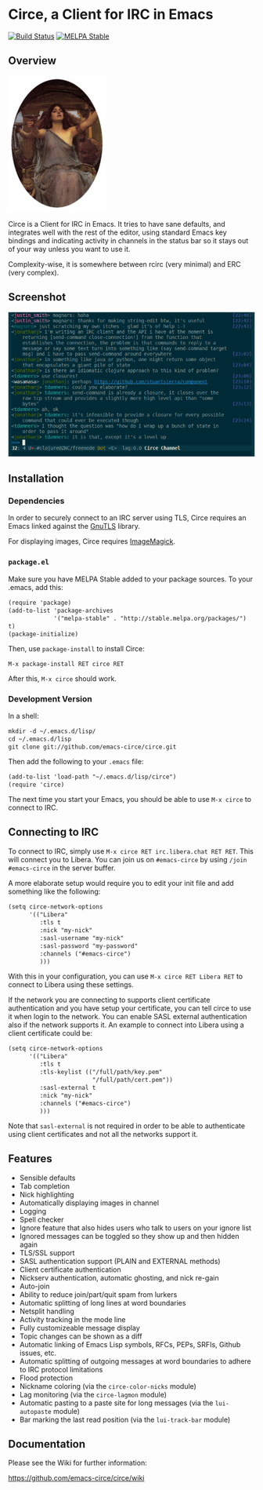 # Circe, a Client for IRC in Emacs

[![Build Status](https://github.com/emacs-circe/circe/actions/workflows/ci.yaml/badge.svg)](https://github.com/emacs-circe/circe/actions/workflows/ci.yaml)
[![MELPA Stable](http://stable.melpa.org/packages/circe-badge.svg)](http://stable.melpa.org/#/circe)

## Overview

![Logo](images/circe.jpg)

Circe is a Client for IRC in Emacs. It tries to have sane defaults,
and integrates well with the rest of the editor, using standard Emacs
key bindings and indicating activity in channels in the status bar so
it stays out of your way unless you want to use it.

Complexity-wise, it is somewhere between rcirc (very minimal) and ERC
(very complex).

## Screenshot

![Screenshot](images/screenshot.png)

## Installation

### Dependencies

In order to securely connect to an IRC server using TLS, Circe
requires an Emacs linked against the [GnuTLS](https://www.gnutls.org/)
library.

For displaying images, Circe requires
[ImageMagick](https://www.imagemagick.org/script/index.php).

### `package.el`

Make sure you have MELPA Stable added to your package sources. To your
.emacs, add this:

```Lisp
(require 'package)
(add-to-list 'package-archives
             '("melpa-stable" . "http://stable.melpa.org/packages/") t)
(package-initialize)
```

Then, use `package-install` to install Circe:

```
M-x package-install RET circe RET
```

After this, `M-x circe` should work.

### Development Version

In a shell:

```Shell
mkdir -d ~/.emacs.d/lisp/
cd ~/.emacs.d/lisp
git clone git://github.com/emacs-circe/circe.git
```

Then add the following to your `.emacs` file:

```Lisp
(add-to-list 'load-path "~/.emacs.d/lisp/circe")
(require 'circe)
```

The next time you start your Emacs, you should be able to use
`M-x circe` to connect to IRC.

## Connecting to IRC

To connect to IRC, simply use `M-x circe RET irc.libera.chat RET RET`.
This will connect you to Libera. You can join us on `#emacs-circe` by
using `/join #emacs-circe` in the server buffer.

A more elaborate setup would require you to edit your init file and
add something like the following:

```Lisp
(setq circe-network-options
      '(("Libera"
         :tls t
         :nick "my-nick"
         :sasl-username "my-nick"
         :sasl-password "my-password"
         :channels ("#emacs-circe")
         )))

```

With this in your configuration, you can use `M-x circe RET Libera
RET` to connect to Libera using these settings.

If the network you are connecting to supports client certificate authentication
and you have setup your certificate, you can tell circe to use it when login to
the network. You can enable SASL external authentication also if the network
supports it. An example to connect into Libera using a client certificate
could be:

```Lisp
(setq circe-network-options
      '(("Libera"
         :tls t
         :tls-keylist (("/full/path/key.pem"
                        "/full/path/cert.pem"))
         :sasl-external t
         :nick "my-nick"
         :channels ("#emacs-circe")
         )))
```

Note that `sasl-external` is not required in order to be able to authenticate
using client certificates and not all the networks support it.

## Features

- Sensible defaults
- Tab completion
- Nick highlighting
- Automatically displaying images in channel
- Logging
- Spell checker
- Ignore feature that also hides users who talk to users on your
  ignore list
- Ignored messages can be toggled so they show up and then hidden
  again
- TLS/SSL support
- SASL authentication support (PLAIN and EXTERNAL methods)
- Client certificate authentication
- Nickserv authentication, automatic ghosting, and nick re-gain
- Auto-join
- Ability to reduce join/part/quit spam from lurkers
- Automatic splitting of long lines at word boundaries
- Netsplit handling
- Activity tracking in the mode line
- Fully customizeable message display
- Topic changes can be shown as a diff
- Automatic linking of Emacs Lisp symbols, RFCs, PEPs, SRFIs, Github
  issues, etc.
- Automatic splitting of outgoing messages at word boundaries to
  adhere to IRC protocol limitations
- Flood protection
- Nickname coloring (via the `circe-color-nicks` module)
- Lag monitoring (via the `circe-lagmon` module)
- Automatic pasting to a paste site for long messages (via the
  `lui-autopaste` module)
- Bar marking the last read position (via the `lui-track-bar` module)

## Documentation

Please see the Wiki for further information:

https://github.com/emacs-circe/circe/wiki
